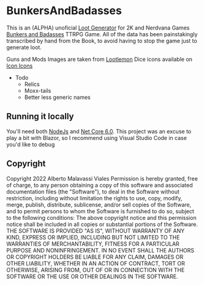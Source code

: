 # BunkersAndBadasses

This is an (ALPHA) unoficial [Loot Generator](https://bunkers-n-badasses-loot.herokuapp.com/) for 2K and Nerdvana Games <a href="https://nerdvanagames.myshopify.com/">Bunkers and Badasses</a> TTRPG Game. 
All of the data has been painstakingly transcribed by hand from the Book, to avoid having to stop the game just to generate loot.

Guns and Mods Images are taken from [Lootlemon](https://lootlemon.com)
Dice icons available on [Icon Icons](https://icon-icons.com/)

* Todo
  * Relics
  * Moxx-tails
  * Better less generic names
  
## Running it locally 
You'll need both [NodeJs](https://nodejs.org/en/download/) and [Net Core 6.0](https://dotnet.microsoft.com/en-us/download).
This project was an excuse to play a bit with Blazor, so I recommend using Visual Studio Code in case you'd like to debug

## Copyright
Copyright 2022 Alberto Malavassi Viales
Permission is hereby granted, free of charge, to any person obtaining a copy of this software and associated documentation files (the "Software"), to deal in the Software without restriction, including without limitation the rights to use, copy, modify, merge, publish, distribute, sublicense, and/or sell copies of the Software, and to permit persons to whom the Software is furnished to do so, subject to the following conditions:
The above copyright notice and this permission notice shall be included in all copies or substantial portions of the Software.
THE SOFTWARE IS PROVIDED "AS IS", WITHOUT WARRANTY OF ANY KIND, EXPRESS OR IMPLIED, INCLUDING BUT NOT LIMITED TO THE WARRANTIES OF MERCHANTABILITY, FITNESS FOR A PARTICULAR PURPOSE AND NONINFRINGEMENT. IN NO EVENT SHALL THE AUTHORS OR COPYRIGHT HOLDERS BE LIABLE FOR ANY CLAIM, DAMAGES OR OTHER LIABILITY, WHETHER IN AN ACTION OF CONTRACT, TORT OR OTHERWISE, ARISING FROM, OUT OF OR IN CONNECTION WITH THE SOFTWARE OR THE USE OR OTHER DEALINGS IN THE SOFTWARE.
